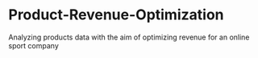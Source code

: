 # Product-Revenue-Optimization
Analyzing products data with the aim of optimizing revenue for an online sport company
